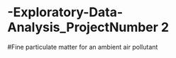 # -Exploratory-Data-Analysis_ProjectNumber 2
#Fine particulate matter for an ambient air pollutant 
